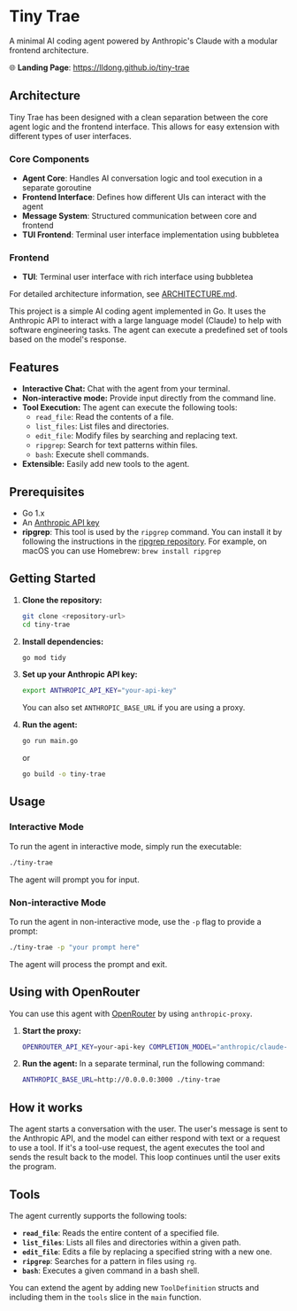 # Tiny Trae

A minimal AI coding agent powered by Anthropic's Claude with a modular frontend architecture.

🌐 **Landing Page**: https://lldong.github.io/tiny-trae

## Architecture

Tiny Trae has been designed with a clean separation between the core agent logic and the frontend interface. This allows for easy extension with different types of user interfaces.

### Core Components

- **Agent Core**: Handles AI conversation logic and tool execution in a separate goroutine
- **Frontend Interface**: Defines how different UIs can interact with the agent
- **Message System**: Structured communication between core and frontend
- **TUI Frontend**: Terminal user interface implementation using bubbletea

### Frontend

- **TUI**: Terminal user interface with rich interface using bubbletea

For detailed architecture information, see [ARCHITECTURE.md](ARCHITECTURE.md).

This project is a simple AI coding agent implemented in Go. It uses the Anthropic API to interact with a large language model (Claude) to help with software engineering tasks. The agent can execute a predefined set of tools based on the model's response.

## Features

- **Interactive Chat:** Chat with the agent from your terminal.
- **Non-interactive mode:** Provide input directly from the command line.
- **Tool Execution:** The agent can execute the following tools:
    - `read_file`: Read the contents of a file.
    - `list_files`: List files and directories.
    - `edit_file`: Modify files by searching and replacing text.
    - `ripgrep`: Search for text patterns within files.
    - `bash`: Execute shell commands.
- **Extensible:** Easily add new tools to the agent.

## Prerequisites

- Go 1.x
- An [Anthropic API key](https://console.anthropic.com/dashboard)
- **ripgrep**: This tool is used by the `ripgrep` command. You can install it by following the instructions in the [ripgrep repository](https://github.com/BurntSushi/ripgrep#installation). For example, on macOS you can use Homebrew: `brew install ripgrep`

## Getting Started

1.  **Clone the repository:**
    ```bash
    git clone <repository-url>
    cd tiny-trae
    ```

2.  **Install dependencies:**
    ```bash
    go mod tidy
    ```

3.  **Set up your Anthropic API key:**
    ```bash
    export ANTHROPIC_API_KEY="your-api-key"
    ```
    You can also set `ANTHROPIC_BASE_URL` if you are using a proxy.

4.  **Run the agent:**
    ```bash
    go run main.go
    ```
    or
    ```bash
    go build -o tiny-trae
    ```

## Usage

### Interactive Mode

To run the agent in interactive mode, simply run the executable:

```bash
./tiny-trae
```

The agent will prompt you for input.

### Non-interactive Mode

To run the agent in non-interactive mode, use the `-p` flag to provide a prompt:

```bash
./tiny-trae -p "your prompt here"
```

The agent will process the prompt and exit.

## Using with OpenRouter

You can use this agent with [OpenRouter](https://openrouter.ai/) by using `anthropic-proxy`.

1.  **Start the proxy:**
    ```bash
    OPENROUTER_API_KEY=your-api-key COMPLETION_MODEL="anthropic/claude-sonnet-4" npx anthropic-proxy
    ```

2.  **Run the agent:**
    In a separate terminal, run the following command:
    ```bash
    ANTHROPIC_BASE_URL=http://0.0.0.0:3000 ./tiny-trae
    ```

## How it works

The agent starts a conversation with the user. The user's message is sent to the Anthropic API, and the model can either respond with text or a request to use a tool. If it's a tool-use request, the agent executes the tool and sends the result back to the model. This loop continues until the user exits the program.

## Tools

The agent currently supports the following tools:

-   **`read_file`**: Reads the entire content of a specified file.
-   **`list_files`**: Lists all files and directories within a given path.
-   **`edit_file`**: Edits a file by replacing a specified string with a new one.
-   **`ripgrep`**: Searches for a pattern in files using `rg`.
-   **`bash`**: Executes a given command in a bash shell.

You can extend the agent by adding new `ToolDefinition` structs and including them in the `tools` slice in the `main` function.
